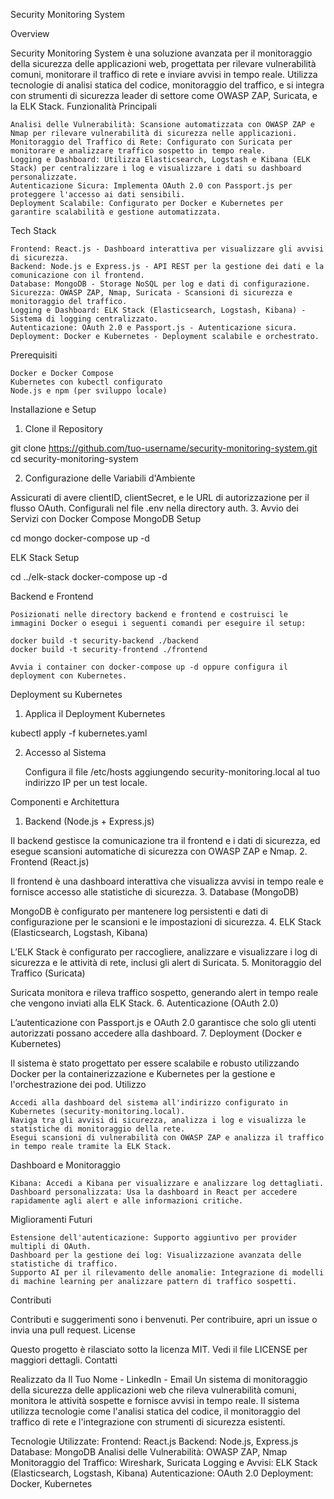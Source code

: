 Security Monitoring System

<!-- Opzionale: Aggiungi un banner visivo qui -->
Overview

Security Monitoring System è una soluzione avanzata per il monitoraggio della sicurezza delle applicazioni web, progettata per rilevare vulnerabilità comuni, monitorare il traffico di rete e inviare avvisi in tempo reale. Utilizza tecnologie di analisi statica del codice, monitoraggio del traffico, e si integra con strumenti di sicurezza leader di settore come OWASP ZAP, Suricata, e la ELK Stack.
Funzionalità Principali

    Analisi delle Vulnerabilità: Scansione automatizzata con OWASP ZAP e Nmap per rilevare vulnerabilità di sicurezza nelle applicazioni.
    Monitoraggio del Traffico di Rete: Configurato con Suricata per monitorare e analizzare traffico sospetto in tempo reale.
    Logging e Dashboard: Utilizza Elasticsearch, Logstash e Kibana (ELK Stack) per centralizzare i log e visualizzare i dati su dashboard personalizzate.
    Autenticazione Sicura: Implementa OAuth 2.0 con Passport.js per proteggere l'accesso ai dati sensibili.
    Deployment Scalabile: Configurato per Docker e Kubernetes per garantire scalabilità e gestione automatizzata.

Tech Stack

    Frontend: React.js - Dashboard interattiva per visualizzare gli avvisi di sicurezza.
    Backend: Node.js e Express.js - API REST per la gestione dei dati e la comunicazione con il frontend.
    Database: MongoDB - Storage NoSQL per log e dati di configurazione.
    Sicurezza: OWASP ZAP, Nmap, Suricata - Scansioni di sicurezza e monitoraggio del traffico.
    Logging e Dashboard: ELK Stack (Elasticsearch, Logstash, Kibana) - Sistema di logging centralizzato.
    Autenticazione: OAuth 2.0 e Passport.js - Autenticazione sicura.
    Deployment: Docker e Kubernetes - Deployment scalabile e orchestrato.

Prerequisiti

    Docker e Docker Compose
    Kubernetes con kubectl configurato
    Node.js e npm (per sviluppo locale)

Installazione e Setup
1. Clone il Repository

git clone https://github.com/tuo-username/security-monitoring-system.git
cd security-monitoring-system

2. Configurazione delle Variabili d'Ambiente

Assicurati di avere clientID, clientSecret, e le URL di autorizzazione per il flusso OAuth. Configurali nel file .env nella directory auth.
3. Avvio dei Servizi con Docker Compose
MongoDB Setup

cd mongo
docker-compose up -d

ELK Stack Setup

cd ../elk-stack
docker-compose up -d

Backend e Frontend

    Posizionati nelle directory backend e frontend e costruisci le immagini Docker o esegui i seguenti comandi per eseguire il setup:

    docker build -t security-backend ./backend
    docker build -t security-frontend ./frontend

    Avvia i container con docker-compose up -d oppure configura il deployment con Kubernetes.

Deployment su Kubernetes
1. Applica il Deployment Kubernetes

kubectl apply -f kubernetes.yaml

2. Accesso al Sistema

    Configura il file /etc/hosts aggiungendo security-monitoring.local al tuo indirizzo IP per un test locale.

Componenti e Architettura
1. Backend (Node.js + Express.js)

Il backend gestisce la comunicazione tra il frontend e i dati di sicurezza, ed esegue scansioni automatiche di sicurezza con OWASP ZAP e Nmap.
2. Frontend (React.js)

Il frontend è una dashboard interattiva che visualizza avvisi in tempo reale e fornisce accesso alle statistiche di sicurezza.
3. Database (MongoDB)

MongoDB è configurato per mantenere log persistenti e dati di configurazione per le scansioni e le impostazioni di sicurezza.
4. ELK Stack (Elasticsearch, Logstash, Kibana)

L’ELK Stack è configurato per raccogliere, analizzare e visualizzare i log di sicurezza e le attività di rete, inclusi gli alert di Suricata.
5. Monitoraggio del Traffico (Suricata)

Suricata monitora e rileva traffico sospetto, generando alert in tempo reale che vengono inviati alla ELK Stack.
6. Autenticazione (OAuth 2.0)

L’autenticazione con Passport.js e OAuth 2.0 garantisce che solo gli utenti autorizzati possano accedere alla dashboard.
7. Deployment (Docker e Kubernetes)

Il sistema è stato progettato per essere scalabile e robusto utilizzando Docker per la containerizzazione e Kubernetes per la gestione e l'orchestrazione dei pod.
Utilizzo

    Accedi alla dashboard del sistema all'indirizzo configurato in Kubernetes (security-monitoring.local).
    Naviga tra gli avvisi di sicurezza, analizza i log e visualizza le statistiche di monitoraggio della rete.
    Esegui scansioni di vulnerabilità con OWASP ZAP e analizza il traffico in tempo reale tramite la ELK Stack.

Dashboard e Monitoraggio

    Kibana: Accedi a Kibana per visualizzare e analizzare log dettagliati.
    Dashboard personalizzata: Usa la dashboard in React per accedere rapidamente agli alert e alle informazioni critiche.

Miglioramenti Futuri

    Estensione dell'autenticazione: Supporto aggiuntivo per provider multipli di OAuth.
    Dashboard per la gestione dei log: Visualizzazione avanzata delle statistiche di traffico.
    Supporto AI per il rilevamento delle anomalie: Integrazione di modelli di machine learning per analizzare pattern di traffico sospetti.

Contributi

Contributi e suggerimenti sono i benvenuti. Per contribuire, apri un issue o invia una pull request.
License

Questo progetto è rilasciato sotto la licenza MIT. Vedi il file LICENSE per maggiori dettagli.
Contatti

Realizzato da Il Tuo Nome - LinkedIn - Email
Un sistema di monitoraggio della sicurezza delle applicazioni web che rileva vulnerabilità comuni, monitora le attività sospette e fornisce avvisi in tempo reale. Il sistema utilizza tecnologie come l'analisi statica del codice, il monitoraggio del traffico di rete e l'integrazione con strumenti di sicurezza esistenti.

Tecnologie Utilizzate:
    Frontend: React.js
    Backend: Node.js, Express.js
    Database: MongoDB
    Analisi delle Vulnerabilità: OWASP ZAP, Nmap
    Monitoraggio del Traffico: Wireshark, Suricata
    Logging e Avvisi: ELK Stack (Elasticsearch, Logstash, Kibana)
    Autenticazione: OAuth 2.0
    Deployment: Docker, Kubernetes
